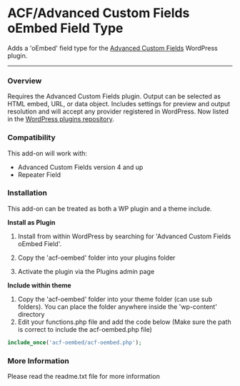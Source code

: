 # ACF/Advanced Custom Fields oEmbed Field Type

Adds a 'oEmbed' field type for the [Advanced Custom Fields](http://wordpress.org/extend/plugins/advanced-custom-fields/) WordPress plugin.

-----------------------

### Overview

Requires the Advanced Custom Fields plugin. Output can be selected as HTML embed, URL, or data object. Includes settings for preview and output resolution and will accept any provider registered in WordPress. Now listed in the [WordPress plugins repository](http://wordpress.org/plugins/advanced-custom-fields-oembed-field/).

### Compatibility

This add-on will work with:

* Advanced Custom Fields version 4 and up
* Repeater Field

### Installation

This add-on can be treated as both a WP plugin and a theme include.

**Install as Plugin**

1. Install from within WordPress by searching for 'Advanced Custom Fields oEmbed Field'.

1. Copy the 'acf-oembed' folder into your plugins folder
2. Activate the plugin via the Plugins admin page

**Include within theme**

1.	Copy the 'acf-oembed' folder into your theme folder (can use sub folders). You can place the folder anywhere inside the 'wp-content' directory
2.	Edit your functions.php file and add the code below (Make sure the path is correct to include the acf-oembed.php file)

```php
include_once('acf-oembed/acf-oembed.php');
```

### More Information

Please read the readme.txt file for more information
